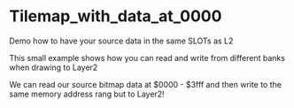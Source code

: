 # Tilemap_with_data_at_0000
Demo how to have your source data in the same SLOTs as L2

This small example shows how you can read and write from different banks when drawing to Layer2

We can read our source bitmap data at $0000 - $3fff and then write to the same memory address rang
but to Layer2! 

